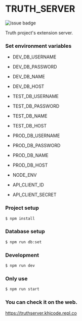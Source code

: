 TRUTH_SERVER
=============
![issue badge](https://img.shields.io/github/issues/Truth-baobab-tree/TruthServer)

Truth project's extension server.

### Set environment variables
+ DEV_DB_USERNAME
+ DEV_DB_PASSWORD
+ DEV_DB_NAME
+ DEV_DB_HOST

+ TEST_DB_USERNAME
+ TEST_DB_PASSWORD
+ TEST_DB_NAME
+ TEST_DB_HOST

+ PROD_DB_USERNAME
+ PROD_DB_PASSWORD
+ PROD_DB_NAME
+ PROD_DB_HOST

+ NODE_ENV

+ API_CLIENT_ID
+ API_CLIENT_SECRET

### Project setup
```sh
$ npm install
```

### Database setup
```sh
$ npm run db:set
```

### Development
```sh
$ npm run dev
```

### Only use
```sh
$ npm run start
```

### You can check it on the web.
https://truthserver.khjcode.repl.co
